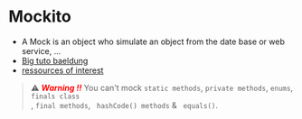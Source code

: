 # Mockito 

* A Mock is an object who simulate an object from the date base or web service, ...
* [Big tuto baeldung](https://www.baeldung.com/mockito-series)
* [ressources of interest](https://www.docdoku.com/blog/2015/03/23/tests-unitaires-avec-mockito/)

 > ⚠️ <span style="color: red;">__*Warning !!*__</span> You can't mock <code>static methods</code>, <code>private methods</code>, <code>enums</code>, <code>finals class </code>,  <code>final methods</code>, <code> hashCode() methods</code> & <code> equals()</code>.